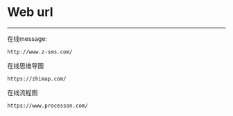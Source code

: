 # Web url

---

在线message:

```
http://www.z-sms.com/
```

在线思维导图

```
https://zhimap.com/
```

在线流程图

```
https://www.processon.com/
```

